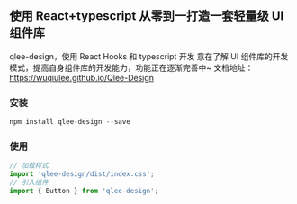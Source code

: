 ## 使用 React+typescript 从零到一打造一套轻量级 UI 组件库

qlee-design，使用 React Hooks 和 typescript 开发
意在了解 UI 组件库的开发模式，提高自身组件库的开发能力，功能正在逐渐完善中~
文档地址：https://wuqiulee.github.io/Qlee-Design

### 安装

```javascript
npm install qlee-design --save
```

### 使用

```javascript
// 加载样式
import 'qlee-design/dist/index.css';
// 引入组件
import { Button } from 'qlee-design';
```
